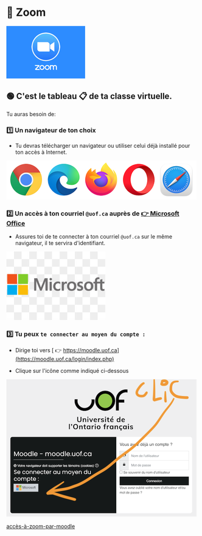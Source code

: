 # 🎥 Zoom 

![Zoom](/images/zoom-logo.png)

## 🟢 C'est le tableau 📋 de ta classe virtuelle. 

Tu auras besoin de:

### 1️⃣ Un navigateur de ton choix

* Tu devras télécharger un navigateur ou utiliser celui déjà installé pour ton accès à Internet. 

![Navigateurs](/images/moodle/Moodle-00-Navigateurs.png "Navigateurs pour accès à Moodle")

### 2️⃣ Un accès à ton courriel `@uof.ca` auprès de [ 👉 Microsoft Office](https://www.office.com/)

* Assures toi de te connecter à ton courriel `@uof.ca` sur le même navigateur, il te servira d'identifiant.

![Microsoft](/images/Microsoft-logo.jpg "Navigateurs pour accès à Moodle")

### 3️⃣ Tu peux `te connecter au moyen du compte :`

* Dirige toi vers [ 👉 https://moodle.uof.ca](https://moodle.uof.ca/login/index.php)

* Clique sur l'icône comme indiqué ci-dessous 

![Login](/images/moodle/Moodle-01-Login.png "Navigateurs pour accès à Moodle")



[accès-à-zoom-par-moodle](docs/quest-ce-que-moodle#🎉-accès-à-zoom-par-moodle)

